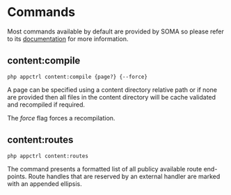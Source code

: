 # Commands

Most commands available by default are provided by SOMA so please refer to its [documentation](https://soma-php.github.io/) for more information.

## content:compile

```text
php appctrl content:compile {page?} {--force}
```

A page can be specified using a content directory relative path or if none are provided then all files in the content directory will be cache validated and recompiled if required.

The *force* flag forces a recompilation.

## content:routes

```text
php appctrl content:routes
```

The command presents a formatted list of all publicy available route end-points. Route handles that are reserved by an external handler are marked with an appended ellipsis.